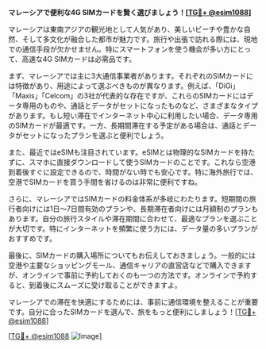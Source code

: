 **マレーシアで便利な4G SIMカードを賢く選びましょう！[[TG💪+ @esim1088](https://t.me/s/esim1088)]**

マレーシアは東南アジアの観光地として人気があり、美しいビーチや豊かな自然、そして多文化が融合した都市が魅力です。旅行や出張で訪れる際には、現地での通信手段が欠かせません。特にスマートフォンを使う機会が多い方にとって、高速な4G SIMカードは必需品です。

まず、マレーシアでは主に3大通信事業者があります。それぞれのSIMカードには特徴があり、用途によって選ぶべきものが異なります。例えば、「DiGi」「Maxis」「Celcom」の3社が代表的な存在ですが、これらのSIMカードにはデータ専用のものや、通話とデータがセットになったものなど、さまざまなタイプがあります。もし短い滞在でインターネット中心に利用したい場合、データ専用のSIMカードが最適です。一方、長期間滞在する予定がある場合は、通話とデータがセットになったプランを選ぶと便利でしょう。

また、最近ではeSIMも注目されています。eSIMとは物理的なSIMカードを持たずに、スマホに直接ダウンロードして使うSIMカードのことです。これなら空港到着後すぐに設定できるので、時間がない時でも安心です。特に海外旅行では、空港でSIMカードを買う手間を省けるのは非常に便利ですね。

さらに、マレーシアではSIMカードの料金体系が多岐にわたります。短期間の旅行者向けには1日～7日間有効のプランや、長期滞在者向けには月額制のプランもあります。自分の旅行スタイルや滞在期間に合わせて、最適なプランを選ぶことが大切です。特にインターネットを頻繁に使う方には、データ量の多いプランがおすすめです。

最後に、SIMカードの購入場所についてもお伝えしておきましょう。一般的には空港や主要なショッピングモール、通信キャリアの直営店などで購入できますが、オンラインで事前に予約しておくのも一つの方法です。オンラインで予約すると、到着後にスムーズに受け取ることができますよ。

マレーシアでの滞在を快適にするためには、事前に通信環境を整えることが重要です。自分に合ったSIMカードを選んで、旅をもっと便利にしましょう！[[TG💪+ @esim1088](https://t.me/s/esim1088)]

[[TG💪+ @esim1088](https://t.me/s/esim1088) ![Image](https://i.postimg.cc/Y0z9fWf4/image.png)]